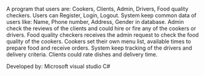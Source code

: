 A program that users are: Cookers, Clients, Admin, Drivers, Food quality checkers. Users can Register, Login, Logout. System keep common data of users like: Name, Phone number, Address, Gender in database. Admin check the reviews of the clients and could hire or fire any of the cookers or drivers. Food quality checkers receives the admin request to check the food quality of the cookers. Cookers set their own menu list, available times to prepare food and receive orders. System keep tracking of the drivers and delivery criteria. Clients could rate dishes and delivery time. 

Developed by: Microsoft visual studio C#
